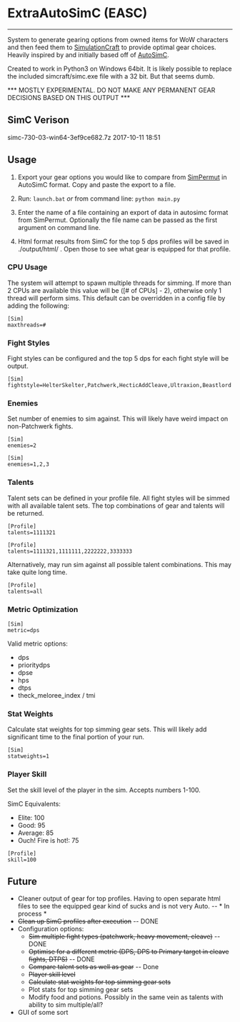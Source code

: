 # ExtraAutoSimC (EASC)
---

System to generate gearing options from owned items for WoW characters and then feed them to [SimulationCraft](http://simulationcraft.org/) to provide optimal gear choices. Heavily inspired by and initially based off of [AutoSimC](https://github.com/SimCMinMax/AutoSimC).

Created to work in Python3 on Windows 64bit. It is likely possible to replace the included simcraft/simc.exe file with a 32 bit. But that seems dumb.

*** MOSTLY EXPERIMENTAL. DO NOT MAKE ANY PERMANENT GEAR DECISIONS BASED ON THIS OUTPUT ***


## SimC Verison

simc-730-03-win64-3ef9ce682.7z	2017-10-11 18:51


## Usage

1) Export your gear options you would like to compare from [SimPermut](https://mods.curse.com/addons/wow/254069-simpermut) in AutoSimC format. Copy and paste the export to a file.

2) Run: `launch.bat` *or* from command line: `python main.py`

3) Enter the name of a file containing an export of data in autosimc format from SimPermut. Optionally the file name can be passed as the first argument on command line.

4) Html format results from SimC for the top 5 dps profiles will be saved in ./output/html/ . Open those to see what gear is equipped for that profile.


### CPU Usage

The system will attempt to spawn multiple threads for simming. If more than 2 CPUs are available this value will be ([# of CPUs] - 2), otherwise only 1 thread will perform sims. This default can be overridden in a config file by adding the following:

```
[Sim]
maxthreads=#
```


### Fight Styles

Fight styles can be configured and the top 5 dps for each fight style will be output.

```
[Sim]
fightstyle=HelterSkelter,Patchwerk,HecticAddCleave,Ultraxion,Beastlord
```

### Enemies

Set number of enemies to sim against. This will likely have weird impact on non-Patchwerk fights.

```
[Sim]
enemies=2
```

```
[Sim]
enemies=1,2,3
```

### Talents

Talent sets can be defined in your profile file. All fight styles will be simmed with all available talent sets. The top combinations of gear and talents will be returned.

```
[Profile]
talents=1111321
```

```
[Profile]
talents=1111321,1111111,2222222,3333333
```

Alternatively, may run sim against all possible talent combinations. This may take quite long time.

```
[Profile]
talents=all
```

### Metric Optimization

```
[Sim]
metric=dps
```

Valid metric options:
 * dps
 * prioritydps
 * dpse
 * hps
 * dtps
 * theck_meloree_index / tmi

### Stat Weights

Calculate stat weights for top simming gear sets. This will likely add significant time to the final portion of your run.

```
[Sim]
statweights=1
```


### Player Skill

Set the skill level of the player in the sim. Accepts numbers 1-100.

SimC Equivalents:
 * Elite: 100
 * Good: 95
 * Average: 85
 * Ouch! Fire is hot!: 75

```
[Profile]
skill=100
```

## Future

* Cleaner output of gear for top profiles. Having to open separate html files to see the equipped gear kind of sucks and is not very Auto. -- * In process *
* ~~Clean up SimC profiles after execution~~ -- DONE
* Configuration options:
  * ~~Sim multiple fight types (patchwerk, heavy movement, cleave)~~ -- DONE
  * ~~Optimise for a different metric (DPS, DPS to Primary target in cleave fights, DTPS)~~ -- DONE
  * ~~Compare talent sets as well as gear~~ -- Done
  * ~~Player skill level~~
  * ~~Calculate stat weights for top simming gear sets~~
  * Plot stats for top simming gear sets
  * Modify food and potions. Possibly in the same vein as talents with ability to sim multiple/all?
* GUI of some sort
